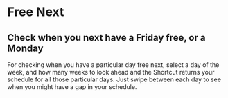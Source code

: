 # Free Next
## Check when you next have a Friday free, or a Monday

For checking when you have a particular day free next, select a day of the week, and how many weeks to look ahead and the Shortcut returns your schedule for all those particular days. Just swipe between each day to see when you might have a gap in your schedule.


